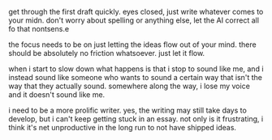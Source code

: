 get through the first draft quickly. eyes closed, just write whatever comes to your midn. don't worry about spelling or anything else, let the AI correct all fo that nontsens.e 

the focus needs to be on just letting the ideas flow out of your mind. there should be absolutely no friction whatsoever. just let it flow.

when i start to slow down what happens is that i stop to sound like me, and i instead sound like someone who wants to sound a certain way that isn't the way that they actually sound. somewhere along the way, i lose my voice and it doesn't sound like me.

i need to be a more prolific writer. yes, the writing may still take days to develop, but i can't keep getting stuck in an essay. not only is it frustrating, i think it's net unproductive in the long run to not have shipped ideas.

